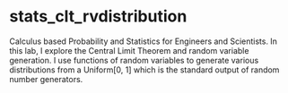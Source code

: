 # stats_clt_rvdistribution

Calculus based Probability and Statistics for Engineers and Scientists. 
In this lab, I explore the Central Limit Theorem and random variable generation. I use functions of random variables to generate various
distributions from a Uniform[0, 1] which is the standard output of random number generators.
